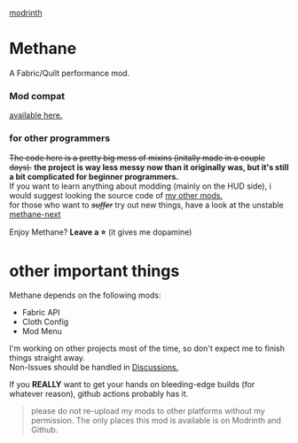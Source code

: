 [modrinth](https://modrinth.com/mod/methane)

# Methane
A Fabric/Quilt performance mod.

### Mod compat
[available here.](https://github.com/AnOpenSauceDev/Methane-mod/blob/master/Compatability.md)

### for other programmers
~~The code here is a pretty big mess of mixins (initally made in a couple days).~~ **the project is way less messy now than it originally was, but it's still a bit complicated for beginner programmers.** <br>
If you want to learn anything about modding (mainly on the HUD side), i would suggest looking the source code of [my other mods.](https://github.com/stars/AnOpenSauceDev/lists/my-mods) <br>
for those who want to _~~suffer~~_ try out new things, have a look at the unstable [methane-next](https://github.com/AnOpenSauceDev/Methane-mod/tree/methane-next)

Enjoy Methane? **Leave a ⭐** (it gives me dopamine)

# other important things
Methane depends on the following mods: 
- Fabric API 
- Cloth Config
- Mod Menu

I'm working on other projects most of the time, so don't expect me to finish things straight away. <br>
Non-Issues should be handled in [Discussions.](https://github.com/AnOpenSauceDev/Methane-mod/discussions) <br>

If you **REALLY** want to get your hands on bleeding-edge builds (for whatever reason), github actions probably has it.

> please do not re-upload my mods to other platforms without my permission. The only places this mod is available is on Modrinth and Github. 
